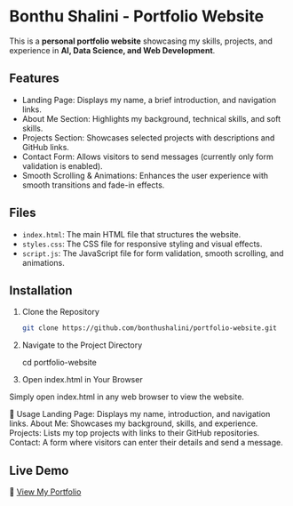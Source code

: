 # Bonthu Shalini - Portfolio Website  

This is a **personal portfolio website** showcasing my skills, projects, and experience in **AI, Data Science, and Web Development**.  

## Features  

- Landing Page: Displays my name, a brief introduction, and navigation links.  
- About Me Section: Highlights my background, technical skills, and soft skills.  
- Projects Section: Showcases selected projects with descriptions and GitHub links.  
- Contact Form: Allows visitors to send messages (currently only form validation is enabled).  
- Smooth Scrolling & Animations: Enhances the user experience with smooth transitions and fade-in effects.  

## Files  

- `index.html`: The main HTML file that structures the website.  
- `styles.css`: The CSS file for responsive styling and visual effects.  
- `script.js`: The JavaScript file for form validation, smooth scrolling, and animations.  


## Installation  

1. Clone the Repository
   ```bash
   git clone https://github.com/bonthushalini/portfolio-website.git
2. Navigate to the Project Directory
   
   cd portfolio-website
3. Open index.html in Your Browser

Simply open index.html in any web browser to view the website.

🎨 Usage
Landing Page: Displays my name, introduction, and navigation links.
About Me: Showcases my background, skills, and experience.
Projects: Lists my top projects with links to their GitHub repositories.
Contact: A form where visitors can enter their details and send a message.

## Live Demo  
🔗 [View My Portfolio](https://bonthushalini.github.io/portfolio-website/)
